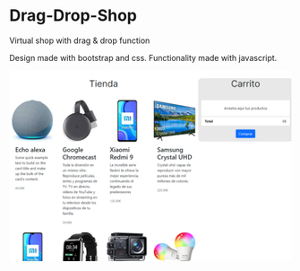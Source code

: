 # Drag-Drop-Shop
Virtual shop with drag &amp; drop function

Design made with bootstrap and css.
Functionality made with javascript.

<img src="https://github.com/Aziz863/Drag-Drop-Shop/blob/main/assets/img/interface.PNG">
